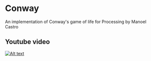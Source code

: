 # Conway
An implementation of Conway's game of life for Processing
by Manoel Castro

## Youtube video

[![Alt text](https://img.youtube.com/vi/CKMTWxznX_M/0.jpg)](https://www.youtube.com/watch?v=CKMTWxznX_M)
